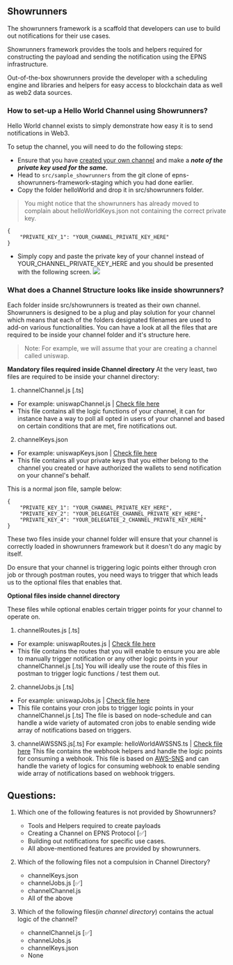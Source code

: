 ## Showrunners

The showrunners framework is a scaffold that developers can use to build out notifications for their use cases.

Showrunners framework provides the tools and helpers required for constructing the payload and sending the notification using the EPNS infrastructure.

Out-of-the-box showrunners provide the developer with a scheduling engine and libraries and helpers for easy access to blockchain data as well as web2 data sources.

### How to set-up a Hello World Channel using Showrunners?
Hello World channel exists to simply demonstrate how easy it is to send notifications in Web3.

To setup the channel, you will need to do the following steps:

* Ensure that you have [created your own channel](https://docs.epns.io/developers/developer-zone/create-your-notif-channel) and make a ***note of the private key used for the same.***
* Head to `src/sample_showrunners` from the git clone of epns-showrunners-framework-staging which you had done earlier.
* Copy the folder helloWorld and drop it in src/showrunners folder.

> You might notice that the showrunners has already moved to complain about helloWorldKeys.json not containing the correct private key.

```
{
    "PRIVATE_KEY_1": "YOUR_CHANNEL_PRIVATE_KEY_HERE"
}
```

* Simply copy and paste the private key of your channel instead of YOUR_CHANNEL_PRIVATE_KEY_HERE and you should be presented with the following screen.
![](https://i.imgur.com/YmuQsYN.png)

### What does a Channel Structure looks like inside showrunners?
Each folder inside src/showrunners is treated as their own channel. Showrunners is designed to be a plug and play solution for your channel which means that each of the folders designated filenames are used to add-on various functionalities. You can have a look at all the files that are required to be inside your channel folder and it's structure here.

> Note: For example, we will assume that your are creating a channel called uniswap.

**Mandatory files required inside Channel directory**
At the very least, two files are required to be inside your channel directory:
1. channelChannel.js [.ts]
* For example: uniswapChannel.js | [Check file here](https://github.com/ethereum-push-notification-service/epns-showrunners-framework/blob/main/src/sample_showrunners/helloWorld/helloWorldKeys.json)
* This file contains all the logic functions of your channel, it can for instance have a way to poll all opted in users of your channel and based on certain conditions that are met, fire notifications out.

2. channelKeys.json
* For example: uniswapKeys.json | [Check file here](https://github.com/ethereum-push-notification-service/epns-showrunners-framework/blob/main/src/sample_showrunners/helloWorld/helloWorldKeys.json)
* This file contains all your private keys that you either belong to the channel you created or have authorized the wallets to send notification on your channel's behalf.


This is a normal json file, sample below:

```
{
    "PRIVATE_KEY_1": "YOUR_CHANNEL_PRIVATE_KEY_HERE",
    "PRIVATE_KEY_2": "YOUR_DELEGATEE_CHANNEL_PRIVATE_KEY_HERE",
    "PRIVATE_KEY_4": "YOUR_DELEGATEE_2_CHANNEL_PRIVATE_KEY_HERE"
}
```

These two files inside your channel folder will ensure that your channel is correctly loaded in showrunners framework but it doesn't do any magic by itself.

Do ensure that your channel is triggering logic points either through cron job or through postman routes, you need ways to trigger that which leads us to the optional files that enables that.

**Optional files inside channel directory**

These files while optional enables certain trigger points for your channel to operate on.
1. channelRoutes.js [.ts]
* For example: uniswapRoutes.js | [Check file here](https://github.com/ethereum-push-notification-service/epns-showrunners-framework/blob/main/src/sample_showrunners/helloWorld/helloWorldRoutes.ts)
* This file contains the routes that you will enable to ensure you are able to manually trigger notification or any other logic points in your channelChannel.js [.ts]
You will ideally use the route of this files in postman to trigger logic functions / test them out.
2. channelJobs.js [.ts]
* For example: uniswapJobs.js |  [Check file here](https://github.com/ethereum-push-notification-service/epns-showrunners-framework/blob/main/src/sample_showrunners/helloWorld/helloWorldJobs.ts)
* This file contains your cron jobs to trigger logic points in your channelChannel.js [.ts]
The file is based on node-schedule and can handle a wide variety of automated cron jobs to enable sending wide array of notifications based on triggers.

3. channelAWSSNS.js[.ts]
For example: helloWorldAWSSNS.ts | [Check file here](https://github.com/ethereum-push-notification-service/epns-showrunners-framework/blob/main/src/sample_showrunners/helloWorld/helloWorldAWSSNS.ts)
This file contains the webhook helpers and handle the logic points for consuming a webhook.
This file is based on [AWS-SNS](https://aws.amazon.com/sns/?whats-new-cards.sort-by=item.additionalFields.postDateTime&whats-new-cards.sort-order=desc) and can handle the variety of logics for consuming webhook to enable sending wide array of notifications based on webhook triggers.

## Questions:
1. Which one of the following features is not provided by Showrunners?
    * Tools and Helpers required to create payloads
    * Creating a Channel on EPNS Protocol [✅]
    * Building out notifications for specific use cases.
    * All above-mentioned features are provided by showrunners.

2. Which of the following files not a compulsion in Channel Directory?
    * channelKeys.json
    * channelJobs.js [✅]
    * channelChannel.js
    * All of the above

3. Which of the following files(*in channel directory*) contains the actual logic of the channel?
    * channelChannel.js [✅]
    * channelJobs.js
    * channelKeys.json
    * None
